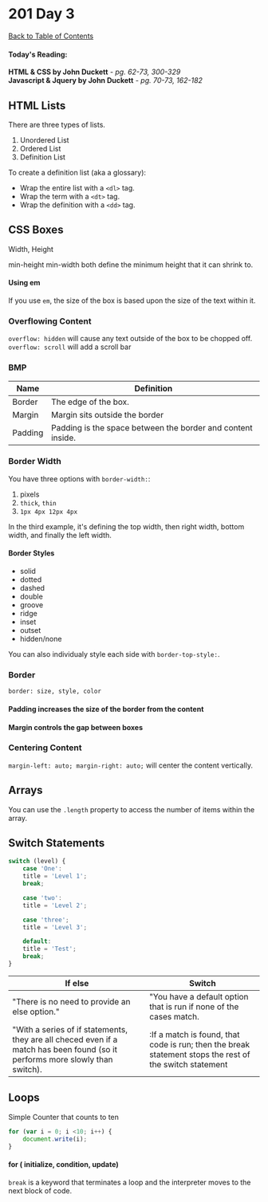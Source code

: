 # 201 Day 3
[Back to Table of Contents](../reading|notes.md)<br/>

#### Today's Reading:<br/>
**HTML & CSS by John Duckett** - *pg. 62-73, 300-329*<br/>
**Javascript & Jquery by John Duckett** - *pg. 70-73, 162-182*


## HTML Lists

There are three types of lists.

1. Unordered List
2. Ordered List
3. Definition List

To create a definition list (aka a glossary):

- Wrap the entire list with a `<dl>` tag.
- Wrap the term with a `<dt>` tag.
- Wrap the definition with a `<dd>` tag.

## CSS Boxes

Width, Height

min-height
min-width both define the minimum height that it can shrink to.

#### Using em
If you use `em`, the size of the box is based upon the size of the text within it.

### Overflowing Content
`overflow: hidden` will cause any text outside of the box to be chopped off.
`overflow: scroll` will add a scroll bar

### BMP

| Name | Definition | 
| -- | -- |
| Border | The edge of the box. |
| Margin | Margin sits outside the border |
| Padding | Padding is the space between the border and content inside. |

### Border Width
You have three options with `border-width:`:
1. pixels
2. `thick`, `thin` 
3. `1px 4px 12px 4px`

In the third example, it's defining the top width, then right width, bottom width, and finally the left width.

#### Border Styles
- solid
- dotted 
- dashed
- double
- groove
- ridge
- inset 
- outset
- hidden/none

You can also individualy style each side with `border-top-style:`.

### Border

`border: size, style, color`

#### Padding increases the size of the border from the content
#### Margin controls the gap between boxes

### Centering Content
`margin-left: auto; margin-right: auto;` will center the content vertically.

## Arrays

You can use the `.length` property to access the number of items within the array.

## Switch Statements

```javascript
switch (level) {
    case 'One':
    title = 'Level 1';
    break;

    case 'two':
    title = 'Level 2';

    case 'three';
    title = 'Level 3';

    default:
    title = 'Test';
    break;
}
```

| If else | Switch |
| -- | -- |
| "There is no need to provide an else option." | "You have a default option that is run if none of the cases match. |
| "With a series of if statements, they are all checed even if a match has been found (so it performs more slowly than switch). | :If a match is found, that code is run; then the break statement stops the rest of the switch statement |

## Loops

Simple Counter that counts to ten
```javascript
for (var i = 0; i <10; i++) {
    document.write(i);
}
```
#### for ( initialize, condition, update)

`break` is a keyword that terminates a loop and the interpreter moves to the next block of code.
